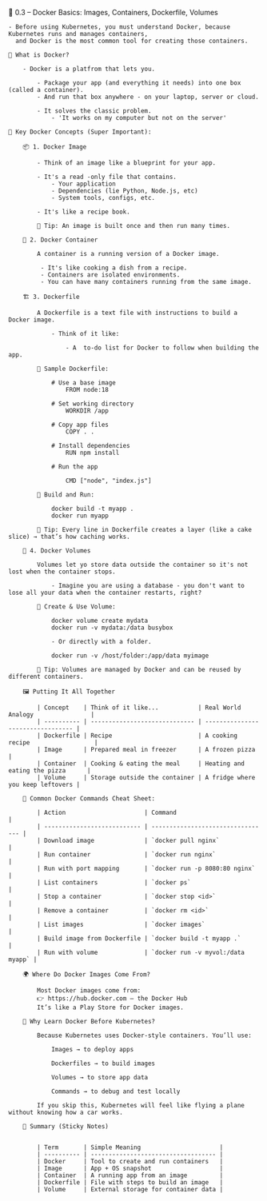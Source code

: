 🧠 0.3 – Docker Basics: Images, Containers, Dockerfile, Volumes

    - Before using Kubernetes, you must understand Docker, because Kubernetes runs and manages containers,
      and Docker is the most common tool for creating those containers.

    🐳 What is Docker?

        - Docker is a platfrom that lets you.

            - Package your app (and everything it needs) into one box (called a container).
            - And run that box anywhere - on your laptop, server or cloud.

            - It solves the classic problem.
                - 'It works on my computer but not on the server'

    🔄 Key Docker Concepts (Super Important):

        📦 1. Docker Image

            - Think of an image like a blueprint for your app.

            - It's a read -only file that contains.
                - Your application
                - Dependencies (lie Python, Node.js, etc)
                - System tools, configs, etc.

            - It's like a recipe book.

            🧠 Tip: An image is built once and then run many times.

        🚀 2. Docker Container

            A container is a running version of a Docker image.

             - It's like cooking a dish from a recipe.
             - Containers are isolated environments.
             - You can have many containers running from the same image.

        🏗️ 3. Dockerfile

            A Dockerfile is a text file with instructions to build a Docker image.

                - Think of it like:

                    - A  to-do list for Docker to follow when building the app.

            🔧 Sample Dockerfile:

                # Use a base image
                    FROM node:18

                # Set working directory
                    WORKDIR /app

                # Copy app files
                    COPY . .

                # Install dependencies
                    RUN npm install

                # Run the app

                    CMD ["node", "index.js"]
            
            🔧 Build and Run:

                docker build -t myapp .
                docker run myapp
            
            🧠 Tip: Every line in Dockerfile creates a layer (like a cake slice) → that’s how caching works.

        💾 4. Docker Volumes

            Volumes let yo store data outside the container so it's not lost when the container stops.

                - Imagine you are using a database - you don't want to lose all your data when the container restarts, right?

            🔧 Create & Use Volume:

                docker volume create mydata
                docker run -v mydata:/data busybox

                - Or directly with a folder.

                docker run -v /host/folder:/app/data myimage

            🧠 Tip: Volumes are managed by Docker and can be reused by different containers.

        🖼️ Putting It All Together

            | Concept    | Think of it like...           | Real World Analogy                |
            | ---------- | ----------------------------- | --------------------------------- |
            | Dockerfile | Recipe                        | A cooking recipe                  |
            | Image      | Prepared meal in freezer      | A frozen pizza                    |
            | Container  | Cooking & eating the meal     | Heating and eating the pizza      |
            | Volume     | Storage outside the container | A fridge where you keep leftovers |

        🧪 Common Docker Commands Cheat Sheet:

            | Action                      | Command                           |
            | --------------------------- | --------------------------------- |
            | Download image              | `docker pull nginx`               |
            | Run container               | `docker run nginx`                |
            | Run with port mapping       | `docker run -p 8080:80 nginx`     |
            | List containers             | `docker ps`                       |
            | Stop a container            | `docker stop <id>`                |
            | Remove a container          | `docker rm <id>`                  |
            | List images                 | `docker images`                   |
            | Build image from Dockerfile | `docker build -t myapp .`         |
            | Run with volume             | `docker run -v myvol:/data myapp` |

        🌍 Where Do Docker Images Come From?

            Most Docker images come from:
            👉 https://hub.docker.com – the Docker Hub
            It’s like a Play Store for Docker images.

        🧠 Why Learn Docker Before Kubernetes?

            Because Kubernetes uses Docker-style containers. You’ll use:

                Images → to deploy apps

                Dockerfiles → to build images

                Volumes → to store app data

                Commands → to debug and test locally

            If you skip this, Kubernetes will feel like flying a plane without knowing how a car works.

        🎯 Summary (Sticky Notes)


            | Term       | Simple Meaning                      |
            | ---------- | ----------------------------------- |
            | Docker     | Tool to create and run containers   |
            | Image      | App + OS snapshot                   |
            | Container  | A running app from an image         |
            | Dockerfile | File with steps to build an image   |
            | Volume     | External storage for container data |